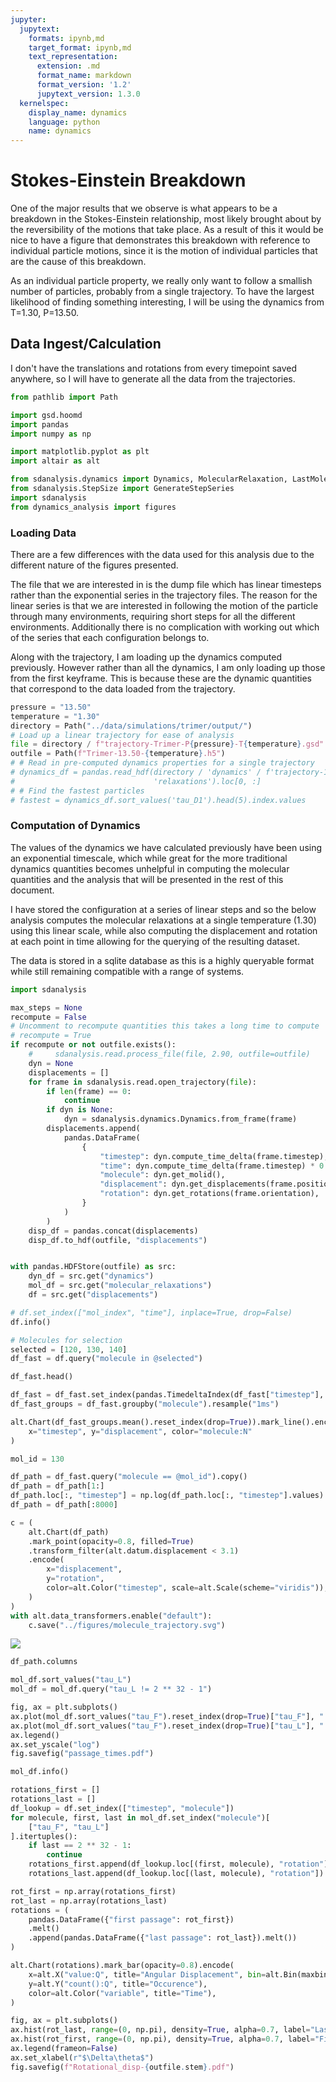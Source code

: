```yaml
---
jupyter:
  jupytext:
    formats: ipynb,md
    target_format: ipynb,md
    text_representation:
      extension: .md
      format_name: markdown
      format_version: '1.2'
      jupytext_version: 1.3.0
  kernelspec:
    display_name: dynamics
    language: python
    name: dynamics
---
```


# Stokes-Einstein Breakdown


One of the major results that we observe
is what appears to be a breakdown
in the Stokes-Einstein relationship,
most likely brought about by the reversibility of
the motions that take place.
As a result of this it would be nice to have
a figure that demonstrates this breakdown
with reference to individual particle motions,
since it is the motion of individual particles
that are the cause of this breakdown.

As an individual particle property,
we really only want to follow a smallish number of particles,
probably from a single trajectory.
To have the largest likelihood of
finding something interesting,
I will be using the dynamics from T=1.30, P=13.50.


## Data Ingest/Calculation


I don't have the translations and rotations from
every timepoint saved anywhere,
so I will have to generate all the data
from the trajectories.

```python
from pathlib import Path

import gsd.hoomd
import pandas
import numpy as np

import matplotlib.pyplot as plt
import altair as alt

from sdanalysis.dynamics import Dynamics, MolecularRelaxation, LastMolecularRelaxation
from sdanalysis.StepSize import GenerateStepSeries
import sdanalysis
from dynamics_analysis import figures

```

### Loading Data

There are a few differences with the data used for this analysis
due to the different nature of the figures presented.

The file that we are interested in is the dump file which has linear timesteps
rather than the exponential series in the trajectory files.
The reason for the linear series is that we are interested in
following the motion of the particle through many environments,
requiring short steps for all the different environments.
Additionally there is no complication with working out
which of the series that each configuration belongs to.

Along with the trajectory,
I am loading up the dynamics computed previously.
However rather than all the dynamics,
I am only loading up those from the first keyframe.
This is because these are the dynamic quantities that
correspond to the data loaded from the trajectory.

```python
pressure = "13.50"
temperature = "1.30"
directory = Path("../data/simulations/trimer/output/")
# Load up a linear trajectory for ease of analysis
file = directory / f"trajectory-Trimer-P{pressure}-T{temperature}.gsd"
outfile = Path(f"Trimer-13.50-{temperature}.h5")
# # Read in pre-computed dynamics properties for a single trajectory
# dynamics_df = pandas.read_hdf(directory / 'dynamics' / f'trajectory-13.50-{temperature}.hdf5',
#                               'relaxations').loc[0, :]
# # Find the fastest particles
# fastest = dynamics_df.sort_values('tau_D1').head(5).index.values
```

### Computation of Dynamics

The values of the dynamics we have calculated previously have been using an exponential timescale, which while great for the more traditional dynamics quantities becomes unhelpful in computing the molecular quantities and the analysis that will be presented in the rest of this document.

I have stored the configuration at a series of linear steps and so the below analysis computes the molecular relaxations at a single temperature (1.30) using this linear scale, while also computing the displacement and rotation at each point in time allowing for the querying of the resulting dataset.

The data is stored in a sqlite database as this is a highly queryable format while still remaining compatible with a range of systems.

```python
import sdanalysis
```

```python
max_steps = None
recompute = False
# Uncomment to recompute quantities this takes a long time to compute
# recompute = True
if recompute or not outfile.exists():
    #     sdanalysis.read.process_file(file, 2.90, outfile=outfile)
    dyn = None
    displacements = []
    for frame in sdanalysis.read.open_trajectory(file):
        if len(frame) == 0:
            continue
        if dyn is None:
            dyn = sdanalysis.dynamics.Dynamics.from_frame(frame)
        displacements.append(
            pandas.DataFrame(
                {
                    "timestep": dyn.compute_time_delta(frame.timestep),
                    "time": dyn.compute_time_delta(frame.timestep) * 0.005,
                    "molecule": dyn.get_molid(),
                    "displacement": dyn.get_displacements(frame.position),
                    "rotation": dyn.get_rotations(frame.orientation),
                }
            )
        )
    disp_df = pandas.concat(displacements)
    disp_df.to_hdf(outfile, "displacements")


with pandas.HDFStore(outfile) as src:
    dyn_df = src.get("dynamics")
    mol_df = src.get("molecular_relaxations")
    df = src.get("displacements")
```

```python
# df.set_index(["mol_index", "time"], inplace=True, drop=False)
df.info()
```

```python
# Molecules for selection
selected = [120, 130, 140]
df_fast = df.query("molecule in @selected")
```

```python
df_fast.head()
```

```python
df_fast = df_fast.set_index(pandas.TimedeltaIndex(df_fast["timestep"], unit="ns"))
df_fast_groups = df_fast.groupby("molecule").resample("1ms")
```

```python
alt.Chart(df_fast_groups.mean().reset_index(drop=True)).mark_line().encode(
    x="timestep", y="displacement", color="molecule:N"
)
```

```python
mol_id = 130

df_path = df_fast.query("molecule == @mol_id").copy()
df_path = df_path[1:]
df_path.loc[:, "timestep"] = np.log(df_path.loc[:, "timestep"].values)
df_path = df_path[:8000]
```

```python
c = (
    alt.Chart(df_path)
    .mark_point(opacity=0.8, filled=True)
    .transform_filter(alt.datum.displacement < 3.1)
    .encode(
        x="displacement",
        y="rotation",
        color=alt.Color("timestep", scale=alt.Scale(scheme="viridis")),
    )
)
with alt.data_transformers.enable("default"):
    c.save("../figures/molecule_trajectory.svg")
```

![](../figures/molecule_trajectory.svg)

```python
df_path.columns
```

```python
mol_df.sort_values("tau_L")
mol_df = mol_df.query("tau_L != 2 ** 32 - 1")
```

```python
fig, ax = plt.subplots()
ax.plot(mol_df.sort_values("tau_F").reset_index(drop=True)["tau_F"], ".")
ax.plot(mol_df.sort_values("tau_F").reset_index(drop=True)["tau_L"], ".")
ax.legend()
ax.set_yscale("log")
fig.savefig("passage_times.pdf")
```

```python
mol_df.info()
```

```python
rotations_first = []
rotations_last = []
df_lookup = df.set_index(["timestep", "molecule"])
for molecule, first, last in mol_df.set_index("molecule")[
    ["tau_F", "tau_L"]
].itertuples():
    if last == 2 ** 32 - 1:
        continue
    rotations_first.append(df_lookup.loc[(first, molecule), "rotation"])
    rotations_last.append(df_lookup.loc[(last, molecule), "rotation"])
```

```python
rot_first = np.array(rotations_first)
rot_last = np.array(rotations_last)
rotations = (
    pandas.DataFrame({"first passage": rot_first})
    .melt()
    .append(pandas.DataFrame({"last passage": rot_last}).melt())
)
```

```python
alt.Chart(rotations).mark_bar(opacity=0.8).encode(
    x=alt.X("value:Q", title="Angular Displacement", bin=alt.Bin(maxbins=20)),
    y=alt.Y("count():Q", title="Occurence"),
    color=alt.Color("variable", title="Time"),
)
```

```python
fig, ax = plt.subplots()
ax.hist(rot_last, range=(0, np.pi), density=True, alpha=0.7, label="Last Passage")
ax.hist(rot_first, range=(0, np.pi), density=True, alpha=0.7, label="First Passage")
ax.legend(frameon=False)
ax.set_xlabel(r"$\Delta\theta$")
fig.savefig(f"Rotational_disp-{outfile.stem}.pdf")
```
